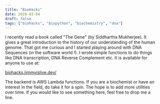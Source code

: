 ```yaml
---
title: "BioHacks"
date: 2020-03-04
draft: false
tags: ["biohacks", "biopython", "biochemistry", "dna"]
---
```


I recently read a book called "The Gene" (by Siddhartha Mukherjee). It gives a great introduction to the history of our understanding of the human genome. That got me curious and I started playing around with DNA Sequences (in the software world !). I wrote simple functions to do things like DNA transcription, DNA Reverse Complement etc. It is available for anyone to use at:

[biohacks.jimmyislive.dev/](https://biohacks.jimmyislive.dev/)

The backend is AWS Lambda functions. If you are a biochemist or have an interest in the field, do take it for a spin. The hope is to add more utilities over time. If you would like to see something here, feel free to drop me a line.
